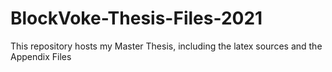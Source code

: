 # BlockVoke-Thesis-Files-2021

This repository hosts my Master Thesis, including the latex sources and the Appendix Files
